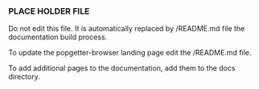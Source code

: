 ### PLACE HOLDER FILE

Do not edit this file. It is automatically replaced by <repo-root>/README.md file the documentation build process.

To update the popgetter-browser landing page edit the <repo-root>/README.md file.

To add additional pages to the documentation, add them to the docs directory.

